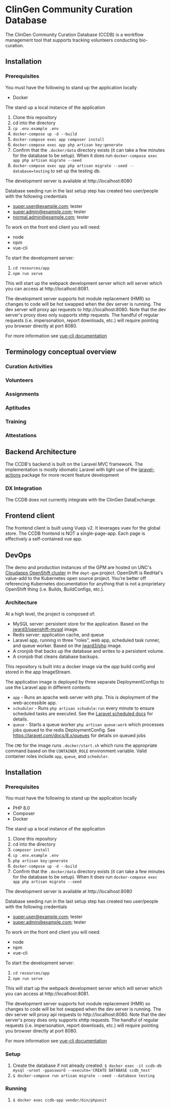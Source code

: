 # ClinGen Community Curation Database

The ClinGen Community Curation Database (CCDB) is a workflow management tool that supports tracking volunteers conducting bio-curation.

## Installation
### Prerequisites
You must have the following to stand up the application locally
* Docker

The stand up a local instance of the application
1. Clone this repository
2. cd into the directory
4. `cp .env.example .env`
5. `docker-compose up -d --build`
3. `docker-compose exec app composer install`
6. `docker-compose exec app php artisan key:generate`
7. Confirm that the `.docker/data` directory exists (it can take a few minutes for the database to be setup).  When it does run `docker-compose exec app php artisan migrate --seed`
8. `docker-compose exec app php artisan migrate --seed --database=testing` to set up the testing db.

The development server is available at http://localhost:8080

Database seeding run in the last setup step has created two user/people with the following credentials
* super.user@example.com; tester
* super.admin@example.com; tester
* normal.admin@example.com; tester

To work on the front end client you will need:
* node
* npm
* vue-cli

To start the development server:
1. `cd resources/app`
2. `npm run serve`

This will start up the webpack development server which will server which you can access at http://localhost:8081.

The development server supports hot module replacement (HMR) so changes to code will be hot swapped when the dev server is running.  The dev server will proxy api requests to http://localhost:8080.  Note that the dev server's proxy does only supports xhttp requests.  The handful of regular requests (i.e. impersonation, report downloads, etc.) will require pointing you browser directly at port 8080.

For more information see [vue-cli documentation](https://cli.vuejs.org/)

## Terminology conceptual overview
### Curation Activities
### Volunteers
### Assignments
### Aptitudes
### Training
### Attestations


## Backend Architecture
The CCDB's backend is built on the Laravel MVC framework.  The implementation is mostly idiomatic Laravel with light use of the [laravel-actions](https://github.com/lorisleiva/laravel-actions) package for more recent feature development

### DX Integration
The CCDB does not currently integrate with the ClinGen DataExchange.

## Frontend client
The frontend client is built using Vuejs v2.  It leverages vuex for the global store.  The CCDB frontend is NOT a single-page-app.  Each page is effectively a self-contained vue app.

## DevOps
The demo and production instances of the GPM are hosted on UNC's [Cloudapps OpenShift cluster](https://console.cloudapps.unc.edu) in the `dept-gpm` project.  OpenShift is RedHat's value-add to the Kubernetes open source project.  You're better off referencing Kubernetes documentation for anything that is not a proprietary OpenShift thing (i.e. Builds, BuildConfigs, etc.).

### Architecture
At a high level, the project is composed of:
* MySQL server: persistent store for the application. Based on the [jward3/openshift-mysql](https://hub.docker.com/repository/docker/jward3/php) image.
* Redis server: application cache, and queue
* Laravel app, running in three "roles", web app, scheduled task runner, and queue worker. Based on the [jward3/php](https://hub.docker.com/repository/docker/jward3/php) image.
* A cronjob that backs up the database and writes to a persistent volume.
* A cronjob that cleans database backups.

This repository is built into a docker image via the *app* build config and stored in the app ImageStream.

The application image is deployed by three separate DeploymentConfigs to use the Laravel app in different contexts:
* `app` - Runs an apache web server with php.  This is deployment of the web-accessible app.
* `schuduler` - Runs `php artisan schudule:run` every minute to ensure scheduled tasks are executed. See the [Laravel scheduled docs](https://laravel.com/docs/8.x/scheduling) for details.
* `queue` - Starts a queue worker `php artisan queue:work` which processes jobs queued to the redis DeploymentConfig.  See https://laravel.com/docs/8.x/queues for details on queued jobs

The `CMD` for the image runs `.docker/start.sh` which runs the appropriate command based on the `CONTAINER_ROLE` environment variable.  Valid container roles include  `app`, `queue`, and `scheduler`.


## Installation
### Prerequisites
You must have the following to stand up the application locally
* PHP 8.0
* Composer
* Docker

The stand up a local instance of the application
1. Clone this repository
2. cd into the directory
3. `composer install`
3. `cp .env.example .env`
4. `php artisan key:generate`
3. `docker-compose up -d --build`
4. Confirm that the `.docker/data` directory exists (it can take a few minutes for the database to be setup).  When it does run `docker-compose exec app php artisan migrate --seed`

The development server is available at http://localhost:8080

Database seeding run in the last setup step has created two user/people with the following credentials
* super.user@example.com; tester
* super.admin@example.com; tester

To work on the front end client you will need:
* node
* npm
* vue-cli

To start the development server:
1. `cd resources/app`
2. `npm run serve`

This will start up the webpack development server which will server which you can access at http://localhost:8081.

The development server supports hot module replacement (HMR) so changes to code will be hot swapped when the dev server is running.  The dev server will proxy api requests to http://localhost:8080.  Note that the dev server's proxy does only supports xhttp requests.  The handful of regular requests (i.e. impersonation, report downloads, etc.) will require pointing you browser directly at port 8080.

For more information see [vue-cli documentation](https://cli.vuejs.org/)


### Setup
1. Create the database if not already created: `$ docker exec -it ccdb-db mysql -uroot -ppassword --execute='CREATE DATABASE ccdb_test'`
2. `$ docker-compose run artisan migrate --seed --database testing`

### Running
1. `$ docker exec ccdb-app vendor/bin/phpunit`
